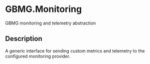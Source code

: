 # GBMG.Monitoring
GBMG monitoring and telemetry abstraction
## Description
A generic interface for sending custom metrics and telemetry to the configured monitoring provider.
